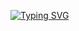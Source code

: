 [![Typing SVG](https://readme-typing-svg.herokuapp.com?font=&size=25&color=030DF7&lines=Color-Detection-OpenCV)](https://git.io/typing-svg)
